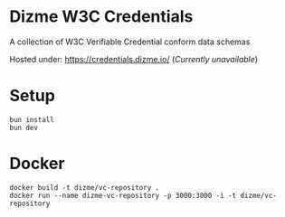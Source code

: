 # Dizme W3C Credentials

A collection of W3C Verifiable Credential conform data schemas

Hosted under: https://credentials.dizme.io/ (*Currently unavailable*)

# Setup
```shell
bun install
bun dev
```

# Docker
```shell
docker build -t dizme/vc-repository .
docker run --name dizme-vc-repository -p 3000:3000 -i -t dizme/vc-repository
```
